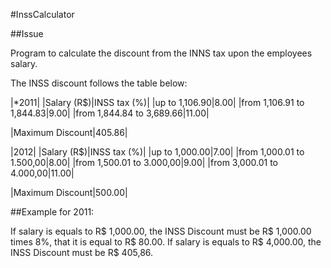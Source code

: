 #InssCalculator

##Issue

Program to calculate the discount from the INNS tax upon the employees salary.

The INSS discount follows the table below:

|*2011|
|Salary (R$)|INSS tax (%)|
|up to 1,106.90|8.00|
|from 1,106.91 to 1,844.83|9.00|
|from 1,844.84 to 3,689.66|11.00|

|Maximum Discount|405.86|

|2012|
|Salary (R$)|INSS tax (%)|
|up to 1,000.00|7.00|
|from 1,000.01 to 1.500,00|8.00|
|from 1,500.01 to 3.000,00|9.00|
|from 3,000.01 to 4.000,00|11.00|

|Maximum Discount|500.00|

##Example for 2011:

If salary is equals to R$ 1,000.00, the INSS Discount must be R$ 1,000.00 times 8%, that it is equal to R$ 80.00.
If salary is equals to R$ 4,000.00, the INSS Discount must be R$ 405,86.
